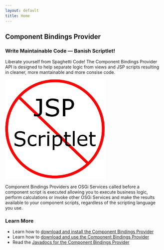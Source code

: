 ```yaml
---
layout: default
title: Home
---
```


## Component Bindings Provider

### Write Maintainable Code &mdash; Banish Scriptlet!

Liberate yourself from Spaghetti Code!  The Component Bindings Provider API is designed to help separate logic from views and JSP scripts resulting in cleaner, more mantainable and more consise code.

![No Scriptlet](/images/no-scriptlet.png)

Component Bindings Providers are OSGi Services called before a component script is executed allowing you to execute business logic, perform calculations or invoke other OSGi Services and make the results available to your component scripts, regardless of the scripting language you use.  

### Learn More

 * Learn how to [download and install the Component Bindings Provider](/installation.html)
 * Learn how to [download and use the Component Bindings Provider](/usage.html)
 * Read the [Javadocs for the Component Bindings Provider](/api.html)